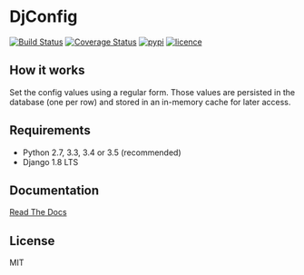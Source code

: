 # DjConfig

[![Build Status](https://img.shields.io/travis/nitely/django-djconfig.svg?style=flat-square)](https://travis-ci.org/nitely/django-djconfig)
[![Coverage Status](https://img.shields.io/coveralls/nitely/django-djconfig.svg?style=flat-square)](https://coveralls.io/r/nitely/django-djconfig)
[![pypi](https://img.shields.io/pypi/v/django-djconfig.svg?style=flat-square)](https://pypi.python.org/pypi/django-djconfig)
[![licence](https://img.shields.io/pypi/l/django-djconfig.svg?style=flat-square)](https://raw.githubusercontent.com/nitely/django-djconfig/master/LICENSE)

## How it works

Set the config values using a regular form.
Those values are persisted in the database (one per row)
and stored in an in-memory cache for later access.

## Requirements

* Python 2.7, 3.3, 3.4 or 3.5 (recommended)
* Django 1.8 LTS

## Documentation

[Read The Docs](http://django-djconfig.readthedocs.org)

## License

MIT
